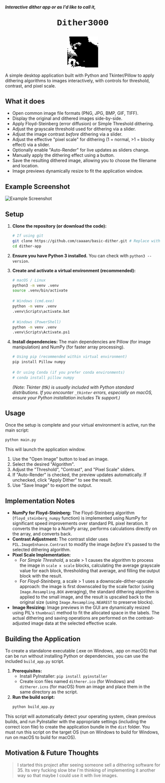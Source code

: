 ##### Interactive dither app or as I'd like to call it,

<div align="center">
  <p style="font-size: 2em; font-weight: bold; margin-bottom: 4; font-family: 'Courier New', monospace;">Dither3000</p>
 
<img src="ditherer.jpeg" alt="logo" width="100" style="margin-bottom: 4; "/>
</div>

A simple desktop application built with Python and Tkinter/Pillow to apply dithering algorithms to images interactively, with controls for threshold, contrast, and pixel scale.

## What it does

*   Open common image file formats (PNG, JPG, BMP, GIF, TIFF).
*   Display the original and dithered images side-by-side.
*   Apply Floyd-Steinberg (error diffusion) or Simple Threshold dithering.
*   Adjust the grayscale threshold used for dithering via a slider.
*   Adjust the image contrast *before* dithering via a slider.
*   Adjust the effective "pixel scale" for dithering (1 = normal, >1 = blocky effect) via a slider.
*   Optionally enable "Auto-Render" for live updates as sliders change.
*   Manually apply the dithering effect using a button.
*   Save the resulting dithered image, allowing you to choose the filename and location.
*   Image previews dynamically resize to fit the application window.

## Example Screenshot

![Example Screenshot](example.png)



## Setup

1.  **Clone the repository (or download the code):**
    ```bash
    # If using git
    git clone https://github.com/caaaan/basic-dither.git # Replace with your repo URL if applicable
    cd dither-app
    ```

2.  **Ensure you have Python 3 installed.** You can check with `python3 --version`.

3.  **Create and activate a virtual environment (recommended):**
    ```bash
    # macOS / Linux
    python3 -m venv .venv
    source .venv/bin/activate

    # Windows (cmd.exe)
    python -m venv .venv
    .venv\Scripts\activate.bat

    # Windows (PowerShell)
    python -m venv .venv
    .venv\Scripts\Activate.ps1
    ```

4.  **Install dependencies:** The main dependencies are Pillow (for image manipulation) and NumPy (for faster array processing).
    ```bash
    # Using pip (recommended within virtual environment)
    pip install Pillow numpy

    # Or using Conda (if you prefer conda environments)
    # conda install pillow numpy
    ```
    *(Note: Tkinter (ttk) is usually included with Python standard distributions. If you encounter `_tkinter` errors, especially on macOS, ensure your Python installation includes Tk support.)*

## Usage

Once the setup is complete and your virtual environment is active, run the main script:

```bash
python main.py
```

This will launch the application window.
1.  Use the "Open Image" button to load an image.
2.  Select the desired "Algorithm".
3.  Adjust the "Threshold", "Contrast", and "Pixel Scale" sliders.
4.  If "Auto-Render" is checked, the preview updates automatically. If unchecked, click "Apply Dither" to see the result.
5.  Use "Save Image" to export the output.

## Implementation Notes

*   **NumPy for Floyd-Steinberg:** The Floyd-Steinberg algorithm (`floyd_steinberg_numpy` function) is implemented using NumPy for significant speed improvements over standard PIL pixel iteration. It converts the image to a NumPy array, performs calculations directly on the array, and converts back.
*   **Contrast Adjustment:** The contrast slider uses `PIL.ImageEnhance.Contrast` to modify the image *before* it's passed to the selected dithering algorithm.
*   **Pixel Scale Implementation:**
    *   For *Simple Threshold*, a scale > 1 causes the algorithm to process the image in `scale x scale` blocks, calculating the average grayscale value for each block, thresholding that average, and filling the output block with the result.
    *   For *Floyd-Steinberg*, a scale > 1 uses a downscale-dither-upscale approach: the image is first downscaled by the scale factor (using `Image.Resampling.BOX` averaging), the standard dithering algorithm is applied to the small image, and the result is upscaled back to the original size (using `Image.Resampling.NEAREST` to preserve blocks).
*   **Image Resizing:** Image previews in the GUI are dynamically resized using PIL's `thumbnail` method to fit the allocated space in the labels. The actual dithering and saving operations are performed on the contrast-adjusted image data at the selected effective scale.

## Building the Application

To create a standalone executable (.exe on Windows, .app on macOS) that can be run without installing Python or dependencies, you can use the included `build_app.py` script.

1.  **Prerequisites:**
    *   Install PyInstaller: `pip install pyinstaller`
    *   Create icon files named `ditherer.ico` (for Windows) and `ditherer.icns` (for macOS) from an image and place them in the same directory as the script.
2.  **Run the build script:**
    ```bash
    python build_app.py
    ```
This script will automatically detect your operating system, clean previous builds, and run PyInstaller with the appropriate settings (including the correct icon file) to create the application bundle in the `dist` folder. You must run this script on the target OS (run on Windows to build for Windows, run on macOS to build for macOS).

## Motivation & Future Thoughts

> I started this project after seeing someone sell a dithering software for 35. Its very fucking slow btw I'm thinking of implementing it another way so that maybe I could use it with live images.
